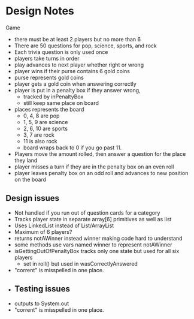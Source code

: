 # Design Notes
Game
- there must be at least 2 players but no more than 6
- There are 50 questions for pop, science, sports, and rock
- Each trivia question is only used once
- players take turns in order
- play advances to next player whether right or wrong
- player wins if their purse contains 6 gold coins
- purse represents gold coins
- player gets a gold coin when answering correctly
- player is put in a penalty box if they answer wrong,
  - tracked by inPenaltyBox
  - still keep same place on board
- places represents the board
  - 0, 4, 8 are pop
  - 1, 5, 9 are science
  - 2, 6, 10 are sports
  - 3, 7 are rock
  - 11 is also rock
  - board wraps back to 0 if you go past 11.
- Players move the amount rolled, then answer a question for the place they land
- player misses a turn if they are in the penalty box on an even roll
- player leaves penalty box on an odd roll and advances to new position on the board
## Design issues
- Not handled if you run out of question cards for a category
- Tracks player state in separate array[6] primitives as well as list
- Uses LinkedList instead of List/ArrayList
- Maximum of 6 players?
- returns notAWinner instead winner making code hard to understand
- some methods use vars named winner to represent notAWinner
- isGettingOutOfPenaltyBox tracks only one state but used for all six players
  - set in roll() but used in wasCorrectlyAnswered
- "corrent" is misspelled in one place.
- ## Testing issues
- outputs to System.out
- "corrent" is misspelled in one place.
